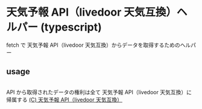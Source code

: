# 天気予報 API（livedoor 天気互換）ヘルパー (typescript)
fetch で 天気予報 API（livedoor 天気互換）からデータを取得するためのヘルパー
 
## usage
```

```

API から取得されたデータの権利は全て 天気予報 API（livedoor 天気互換）に帰属する
[(C) 天気予報 API（livedoor 天気互換）](https://weather.tsukumijima.net/)